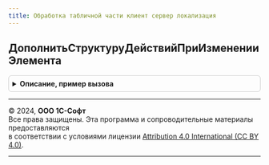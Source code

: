```yaml
---
title: Обработка табличной части клиент сервер локализация
---
```



## ДополнитьСтруктуруДействийПриИзмененииЭлемента
<details style="margin: 1em 0; padding: 0.5em; border: 1px solid #ccc; border-radius: 6px;">

<summary style="font-weight: bold; cursor: pointer;">Описание, пример вызова</summary>

```bsl

Процедура ДополнитьСтруктуруДействийПриИзмененииЭлемента(Форма, Элемент, СтруктураДействий) Экспорт
```

Пример вызова
```bsl
ОбработкаТабличнойЧастиКлиентСерверЛокализация.ДополнитьСтруктуруДействийПриИзмененииЭлемента(Форма, Элемент, СтруктураДействий) 
```
</details>

---

© 2024, **ООО 1С-Софт**  
Все права защищены. Эта программа и сопроводительные материалы предоставляются  
в соответствии с условиями лицензии [Attribution 4.0 International (CC BY 4.0)](https://creativecommons.org/licenses/by/4.0/legalcode).

---
